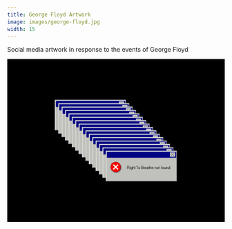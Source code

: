 ```yaml
---
title: George Floyd Artwork
image: images/george-floyd.jpg
width: 15
---
```


Social media artwork in response to the events of George Floyd

![Image](images/george-floyd.jpg) 